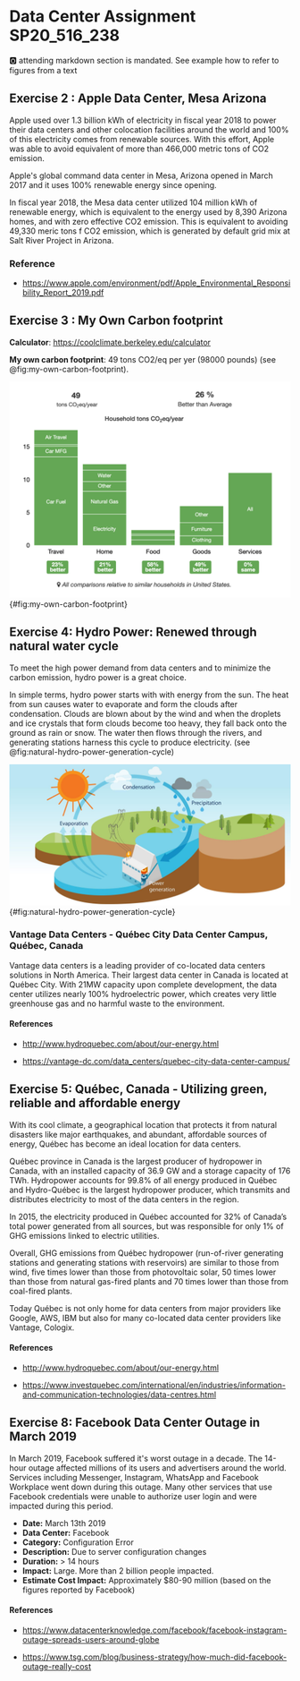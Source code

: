 # Data Center Assignment  SP20_516_238

:o2: attending markdown section is mandated. See example how to refer to figures from a text

## Exercise 2 : Apple Data Center, Mesa Arizona

Apple used over 1.3 billion kWh of electricity in fiscal year 2018 to power their data centers and other colocation facilities around the world and 100% of this electricity comes from renewable sources. With this effort, Apple was able to avoid equivalent of more than 466,000 metric tons of CO2 emission.

Apple's global command data center in Mesa, Arizona opened in March 2017 and it uses 100% renewable energy since opening.

In fiscal year 2018, the Mesa data center utilized 104 million kWh of renewable energy, which is equivalent to the energy used by 8,390 Arizona homes, and with zero effective CO2 emission. This is equivalent to avoiding 49,330 meric tons f CO2 emission, which is generated by default grid mix at Salt River Project in Arizona.

### Reference

*  <https://www.apple.com/environment/pdf/Apple_Environmental_Responsibility_Report_2019.pdf>  


## Exercise 3 : My Own Carbon footprint

**Calculator**: <https://coolclimate.berkeley.edu/calculator>

**My own carbon footprint**: 49 tons CO2/eq per yer (98000 pounds) (see @fig:my-own-carbon-footprint).

![My Own Carbon Footprint](images/my-own-carbon-footprint.png){#fig:my-own-carbon-footprint}


## Exercise 4: Hydro Power: Renewed through natural water cycle

To meet the high power demand from data centers and to minimize the carbon emission, hydro power is a great choice.

In simple terms, hydro power starts with with energy from the sun. The heat from sun causes water to evaporate and form the clouds after condensation. Clouds are blown about by the wind and when the droplets and ice crystals that form clouds become too heavy, they fall back onto the ground as rain or snow. The water then flows through the rivers, and generating stations harness this cycle to produce electricity. (see @fig:natural-hydro-power-generation-cycle)

![Natural hydro power cycle](images/natural-hydro-power-cycle.png){#fig:natural-hydro-power-generation-cycle} 

### Vantage Data Centers - Québec City Data Center Campus, Québec, Canada

Vantage data centers is a leading provider of co-located data centers solutions in North America. Their largest data center in Canada is located at Québec City. With 21MW capacity upon complete development, the data center utilizes nearly 100% hydroelectric power, which creates very little greenhouse gas and no harmful waste to the environment.

#### References

* <http://www.hydroquebec.com/about/our-energy.html>

* <https://vantage-dc.com/data_centers/quebec-city-data-center-campus/>


## Exercise 5: Québec, Canada - Utilizing green, reliable and affordable energy

With its cool climate, a geographical location that protects it from natural disasters like major earthquakes, and abundant, affordable sources of energy, Québec has become an ideal location for data centers.

Québec province in Canada is the largest producer of hydropower in Canada, with an installed capacity of 36.9 GW and a storage capacity of 176 TWh. Hydropower accounts for 99.8% of all energy produced in Québec and Hydro-Québec is the largest hydropower producer, which transmits and distributes electricity to most of the data centers in the region.

In 2015, the electricity produced in Québec accounted for 32% of Canada’s total power generated from all sources, but was responsible for only 1% of GHG emissions linked to electric utilities.

Overall, GHG emissions from Québec hydropower (run-of-river generating stations and generating stations with reservoirs) are similar to those from wind, five times lower than those from photovoltaic solar, 50 times lower than those from natural gas-fired plants and 70 times lower than those from coal-fired plants.

Today Québec is not only home for data centers from major providers like Google, AWS, IBM but also for many co-located data center providers like Vantage, Cologix.

#### References

* <http://www.hydroquebec.com/about/our-energy.html>

* <https://www.investquebec.com/international/en/industries/information-and-communication-technologies/data-centres.html>


## Exercise 8: Facebook Data Center Outage in March 2019

In March 2019, Facebook suffered it's worst outage in a decade. The 14-hour outage affected millions of its users and advertisers around the world. Services including Messenger, Instagram, WhatsApp and Facebook Workplace went down during this outage. Many other services that use Facebook credentials were unable to authorize user login and were impacted during this period. 

*   **Date:** March 13th 2019
*   **Data Center:**  Facebook
*   **Category:** Configuration Error
*   **Description:** Due to server configuration changes
*   **Duration:**  > 14 hours
*   **Impact:** Large. More than 2 billion people impacted.
*   **Estimate Cost Impact:** Approximately $80-90 million (based on the figures reported by Facebook)

#### References

* <https://www.datacenterknowledge.com/facebook/facebook-instagram-outage-spreads-users-around-globe>

* <https://www.tsg.com/blog/business-strategy/how-much-did-facebook-outage-really-cost>
